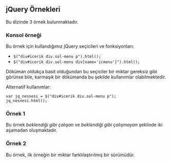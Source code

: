 ## jQuery Örnekleri

Bu dizinde 3 örnek bulunmaktadır.

### Konsol örneği

Bu örnek için kullandığımız jQuery seçicileri ve fonksiyonları:

* `$("div#icerik div.sol-menu p").html();`
* `$("div#icerik div.sol-menu div[name='icmenu']").html();`

Döküman oldukça basit olduğundan bu seçiciler bir miktar gereksiz gibi görünse bile, karmaşık bir dökümanda bu şekilde kullanımlar olabilmektedir.

Alternatif kullanımlar:

```
var jq_nesnesi = $("div#icerik div.sol-menu p");
jq_nesnesi.html();
```

### Örnek 1

Bu örnek *beklendiği gibi çalışan* ve *beklendiği gibi çalışmayan* şeklinde iki aşamadan oluşmaktadır.

### Örnek 2

Bu örnek, ilk örneğin bir miktar farklılaştırılmış bir sürümüdür.
